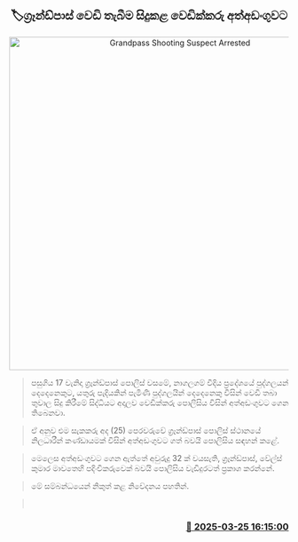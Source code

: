 <p align='center'><b><h2 align='center' title='Grandpass Shooting Suspect Arrested'>🏷ග්‍රෑන්ඩ්පාස් වෙඩි තැබීම සිදුකළ වෙඩික්කරු අත්අඩංගුවට</h2></b></p>
<p align='center'><img src='https://helakuru.sgp1.cdn.digitaloceanspaces.com/esana/images/lib/arrested-2[1].jpg' width='600' alt='Grandpass Shooting Suspect Arrested'></p>

> පසුගිය 17 වැනිදා ග්‍රෑන්ඩ්පාස් පොලිස් වසමේ, නාගලගම් වීදිය ප්‍රදේශයේ පුද්ගලයන් දෙදෙනෙකුට, යතුරු පැදියකින් පැමිණි පුද්ගලයින් දෙදෙනෙකු විසින් වෙඩි තබා තුවාල සිදු කිරීමේ සිද්ධියට අදාලව වෙඩික්කරු පොලිසිය විසින් අත්අඩංගුවට ගෙන තිබෙනවා.

> ඒ අනුව එම සැකකරු අද (25) පෙරවරුවේ ග්‍රෑන්ඩ්පාස් පොලිස් ස්ථානයේ නිලධාරීන් කණ්ඩායමක් විසින් අත්අඩංගුවට ගත් බවයි පොලිසිය සඳහන් කළේ.

> මෙලෙස අත්අඩංගුවට ගෙන ඇත්තේ අවුරුදු 32 ක් වයසැති, ග්‍රෑන්ඩ්පාස්, වේල්ස් කුමාර මාවතෙහි පදිංචිකරුවෙක් බවයි පොලිසිය වැඩිදුරටත් ප්‍රකාශ කරන්නේ.

> මේ සම්බන්ධයෙන් නිකුත් කළ නිවේදනය පහතින්. 

>  



<h3 align='right'><a href='https://www.helakuru.lk/esana/p/108638/'>📅 2025-03-25 16:15:00</a></h3>
